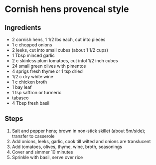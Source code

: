 # Cornish hens provencal style

## Ingredients

* 2 cornish hens, 1 1/2 lbs each, cut into pieces
* 1 c chopped onions
* 2 leeks, cut into small cubes \(about 1 1/2 cups\)
* 1 Tbsp minced garlic
* 2 c skinless plum tomatoes, cut intol 1/2 inch cubes
* 24 small green olives with pimentos
* 4 sprigs fresh thyme or 1 tsp dried
* 1/2 c dry white wine
* 1 c chicken broth
* 1 bay leaf
* 1 tsp saffron or turmeric
* tabasco
* 4 Tbsp fresh basil

## Steps

1. Salt and pepper hens; brown in non-stick skillet \(about 5m/side\); transfer to casserole
2. Add onions, leeks, garlic, cook till wilted and onions are translucent
3. Add tomatoes, olives, thyme, wine, broth, seasonings
4. Cover and simmer 10 minutes
5. Sprinkle with basil, serve over rice 



